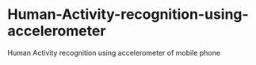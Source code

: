 # Human-Activity-recognition-using-accelerometer
Human Activity recognition using accelerometer of mobile phone
